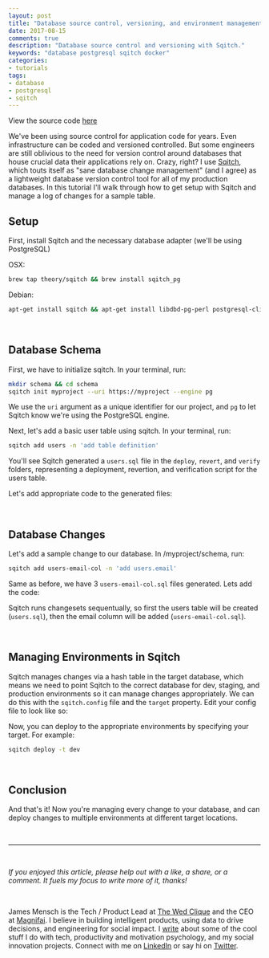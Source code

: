 ```yaml
---
layout: post
title: "Database source control, versioning, and environment management with Sqitch"
date: 2017-08-15
comments: true
description: "Database source control and versioning with Sqitch."
keywords: "database postgresql sqitch docker"
categories:
- tutorials
tags:
- database
- postgresql
- sqitch
---
```


View the source code [here](https://github.com/JMensch/database-source-control-demo)

We've been using source control for application code for years. Even infrastructure can be coded and versioned controlled. But some engineers are still oblivious to the need for version control around databases that house crucial data their applications rely on. Crazy, right? I use [Sqitch](http://sqitch.org/), which touts itself as "sane database change management" (and I agree) as a lightweight database version control tool for all of my production databases. In this tutorial I'll walk through how to get setup with Sqitch and manage a log of changes for a sample table.

## Setup
First, install Sqitch and the necessary database adapter (we'll be using PostgreSQL)

OSX:
```bash
brew tap theory/sqitch && brew install sqitch_pg
```


Debian:
```bash
apt-get install sqitch && apt-get install libdbd-pg-perl postgresql-client
```

<br>

## Database Schema

First, we have to initialize sqitch. In your terminal, run:

```bash
mkdir schema && cd schema
sqitch init myproject --uri https://myproject --engine pg
```


We use the `uri` argument as a unique identifier for our project, and `pg` to let Sqitch know we're using the PostgreSQL engine.

Next, let's add a basic user table using sqitch. In your terminal, run:

```bash
sqitch add users -n 'add table definition'
```


You'll see Sqitch generated a `users.sql` file in the `deploy`, `revert`, and `verify` folders, representing a deployment, revertion, and verification script for the users table.

Let's add appropriate code to the generated files:

<script src="https://gist.github.com/JMensch/5991f17e0ae1b2a19ded949778cdea83.js"></script>

<br>

## Database Changes

Let's add a sample change to our database. In /myproject/schema, run:

```bash
sqitch add users-email-col -n 'add users.email'
```

Same as before, we have 3 `users-email-col.sql` files generated. Lets add the code:

<script src="https://gist.github.com/JMensch/69883250eac63d93ac958c78b274effc.js"></script>

Sqitch runs changesets sequentually, so first the users table will be created (`users.sql`), then the email column will be added (`users-email-col.sql`).

<br>

## Managing Environments in Sqitch
Sqitch manages changes via a hash table in the target database, which means we need to point Sqitch to the correct database for dev, staging, and production environments so it can manage changes appropriately. We can do this with the `sqitch.config` file and the `target` property. Edit your config file to look like so:

<script src="https://gist.github.com/JMensch/52355b52aa94a794d57bf3a9d5429231.js"></script>

Now, you can deploy to the appropriate environments by specifying your target. For example:

```bash
sqitch deploy -t dev
```

<br>

## Conclusion
And that's it! Now you're managing every change to your database, and can deploy changes to multiple environments at different target locations.

<br/>

---

<br/>

<i>If you enjoyed this article, please help out with a like, a share, or a comment. It fuels my focus to write more of it, thanks!</i>

<br/>

James Mensch is the Tech / Product Lead at <a href='https://www.thewedclique.com'>The Wed Clique</a> and the CEO at <a href='http://magnifai.io'>Magnifai</a>. I believe in building intelligent products, using data to drive decisions, and engineering for social impact. I <a href='https://medium.com/@james_mensch'>write</a> about some of the cool stuff I do with tech, productivity and motivation psychology, and my social innovation projects. Connect with me on <a href='https://www.linkedin.com/in/james-mensch/'>LinkedIn</a> or say hi on <a href='https://twitter.com/thebestmensch'>Twitter</a>.

